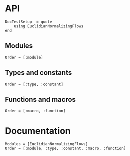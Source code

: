 # API

```@meta
DocTestSetup  = quote
    using EuclidianNormalizingFlows
end
```

## Modules

```@index
Order = [:module]
```

## Types and constants

```@index
Order = [:type, :constant]
```

## Functions and macros

```@index
Order = [:macro, :function]
```

# Documentation

```@autodocs
Modules = [EuclidianNormalizingFlows]
Order = [:module, :type, :constant, :macro, :function]
```
